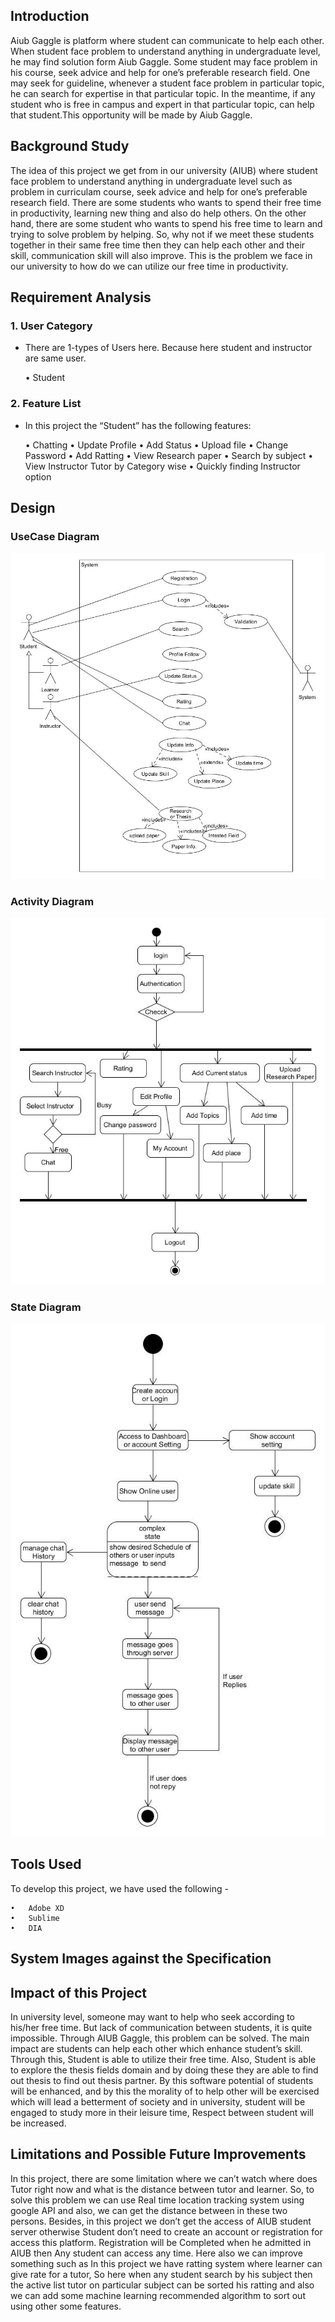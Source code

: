 ## Introduction

Aiub Gaggle is platform where student can communicate to help each other. When student face problem to understand anything in undergraduate level, he may find solution form Aiub Gaggle. Some student may face problem in his course, seek advice and help for one’s preferable research field. One may seek for guideline, whenever a student face problem in particular topic, he can search for expertise in that particular topic. In the meantime, if any student who is free in campus and expert in that particular topic, can help that student.This opportunity will be made by Aiub Gaggle.

## Background Study

The idea of this project we get from in our university (AIUB) where student face problem to understand anything in undergraduate level such as problem in curriculam course, seek advice and help for one’s preferable research field. 
There are some students who wants to spend their free time in productivity, learning new thing and also do help others. On the other hand, there are some student who wants to spend his free time to learn and trying to solve problem by helping. So, why not if we meet these students together in their same free time then they can help each other and their skill, communication skill will also improve. This is the problem we face in our university to how do we can utilize our free time in productivity.

## Requirement Analysis

### 1.	User Category

 - There are 1-types of Users here. Because here student and instructor are same user.

    •	Student

### 2.	Feature List

- In this project the “Student” has the following features:

    •	Chatting
    •	Update Profile
    •	Add Status
    •	Upload file
    •	Change Password
    •	Add Ratting
    •	View Research paper
    •	Search by subject
    •	View Instructor Tutor by Category wise
    •	Quickly finding Instructor option


## Design


### UseCase Diagram

![UseCase Diagram](/Report/UseCase.jpg)




### Activity Diagram

![Activity Diagram](/Report/ActivityDiagram.jpg)



### State Diagram

![State Diagram](/Report/StateDiagram.jpg)


## Tools Used

To develop this project, we have used the following -

    •	Adobe XD
    •	Sublime
    •	DIA


## System Images against the Specification




    
## Impact of this Project

In university level, someone may want to help who seek according to his/her free time. But lack of communication between students, it is quite impossible. Through AIUB Gaggle, this problem can be solved. The main impact are students can help each other which enhance student’s skill. Through this, Student is able to utilize their free time. Also, Student is able to explore the thesis fields domain and by doing these they are able to find out thesis to find out thesis partner. By this software potential of students will be enhanced, and by this the morality of to help other will be exercised which will lead a betterment of society and in university, student will be engaged to study more in their leisure time, Respect between student will be increased.


## Limitations and Possible Future Improvements

In this project, there are some limitation where we can’t watch where does Tutor right now and what is the distance between tutor and learner. So, to solve this problem we can use Real time location tracking system using google API and also, we can get the distance between in these two persons. Besides, in this project we don’t get the access of AIUB student server otherwise Student don’t need to create an account or registration for access this platform. Registration will be Completed when he admitted in AIUB then Any student can access any time. Here also we can improve something such as In this project we have ratting system where learner can give rate for a tutor, So here when any student search by his subject then the active list tutor on particular subject can be sorted his ratting and also we can add some machine learning recommended algorithm to sort out using other some features. 

